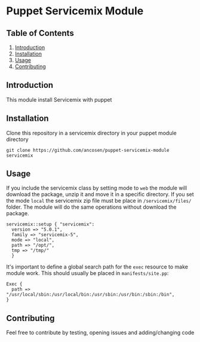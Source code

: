 Puppet Servicemix Module
========================

## <a name='TOC'>Table of Contents</a>

  1. [Introduction](#Introduction)
  1. [Installation](#Installation)
  1. [Usage](#Usage)
  1. [Contributing](#Contributing)

## <a name='Introduction'>Introduction</a>

This module install Servicemix with puppet

## <a name='Installation'>Installation</a>

Clone this repository in a servicemix directory in your puppet module directory

	git clone https://github.com/ancosen/puppet-servicemix-module servicemix

## <a name='Usage'>Usage</a>

If you include the servicemix class by setting mode to `web` the module will download the package, unzip it and move it 
in a specific directory. If you set the mode `local` the servicemix zip file must be place in `/servicemix/files/` 
folder. The module will do the same operations without download the package.

	servicemix::setup { "servicemix":
	  version => "5.0.1",
	  family => "servicemix-5",
	  mode => "local",
	  path => "/opt/",
	  tmp => "/tmp/"
	  }

It's important to define a global search path for the `exec` resource to make module work. 
This should usually be placed in `manifests/site.pp`:

	Exec {
	  path => "/usr/local/sbin:/usr/local/bin:/usr/sbin:/usr/bin:/sbin:/bin",
	}

## <a name='Contributing'>Contributing</a>

Feel free to contribute by testing, opening issues and adding/changing code
